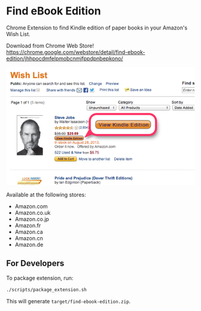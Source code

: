 Find eBook Edition
==================

Chrome Extension to find Kindle edition of paper books in your Amazon's Wish List.

Download from Chrome Web Store!  
https://chrome.google.com/webstore/detail/find-ebook-edition/jhhpocdmfelpmobcnmjfppdpnbepkono/

![Screenshot](https://github.com/capybala/find-ebook-edition/raw/master/dashboard/screenshot_us.png)

Available at the following stores:

- Amazon.com
- Amazon.co.uk
- Amazon.co.jp
- Amazon.fr
- Amazon.ca
- Amazon.cn
- Amazon.de

For Developers
--------------

To package extension, run:

```sh
./scripts/package_extension.sh
```

This will generate `target/find-ebook-edition.zip`.
